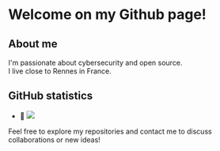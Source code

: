 # Welcome on my Github page!

## About me

I'm passionate about cybersecurity and open source.<br>
I live close to Rennes in France.



## GitHub statistics


- 👀 ![](https://komarev.com/ghpvc/?username=TimotheeGrn)


Feel free to explore my repositories and contact me to discuss collaborations or new ideas!
